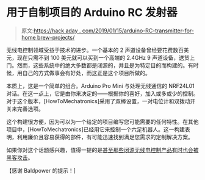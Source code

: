 # 用于自制项目的 Arduino RC 发射器

> 原文:[https://hack aday . com/2019/01/15/arduino-RC-transmitter-for-home brew-projects/](https://hackaday.com/2019/01/15/arduino-rc-transmitter-for-homebrew-projects/)

无线电控制领域受益于技术的进步。一个基本的 2 声道设备曾经要花费数百美元，现在只需不到 100 美元就可以买到一个高端的 2.4GHz 9 声道设备，送货上门。然而，这些系统中的绝大多数都是闭源的，并且是为特定目的而构建的。有时候，用自己的方式做事会有好处，而这正是这个项目所做的。

本质上，这是一个简单的组合。Arduino Pro Mini 与处理无线通信的 NRF24L01 对话。在这一点上，它是由你来决定的——根据你的喜好，加入或多或少的控制。对于这个版本，[HowToMechatronics]采用了双棒设置，一对电位计和双拨动开关来完善选项。

这个构建很方便，因为可以为一个给定的项目编写您可能需要的任何特性。在其他项目中，[HowToMechatronics]已经用它来控制一个六足机器人。这一构建表明，利用廉价且容易获得的部件，有可能迅速找到满足您需求的定制解决方案。

如果你对这个话题感兴趣，值得一提的是[甚至那些闭源无线电控制产品有时也会被黑客攻击](https://hackaday.com/2015/09/20/hacking-2-4ghz-radio-control/)。

【感谢 Baldpower 的提示！]